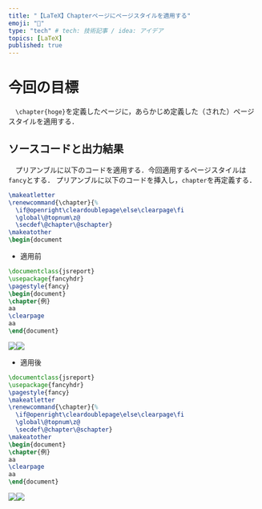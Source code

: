 ```yaml
---
title: "【LaTeX】Chapterページにページスタイルを適用する"
emoji: "📃"
type: "tech" # tech: 技術記事 / idea: アイデア
topics: [LaTeX]
published: true
---
```

# 今回の目標
　`\chapter{hoge}`を定義したページに，あらかじめ定義した（された）ページスタイルを適用する．
## ソースコードと出力結果
　プリアンブルに以下のコードを適用する．今回適用するページスタイルは`fancy`とする．
プリアンブルに以下のコードを挿入し，`chapter`を再定義する．
```tex
\makeatletter
\renewcommand{\chapter}{%
  \if@openright\cleardoublepage\else\clearpage\fi
  \global\@topnum\z@
  \secdef\@chapter\@schapter}
\makeatother
\begin{document
```
- 適用前
```tex
\documentclass{jsreport}
\usepackage{fancyhdr}
\pagestyle{fancy}
\begin{document}
\chapter{例}
aa
\clearpage
aa
\end{document}
```
![](/images/fbee702a19bc9e/bf_1.png)![](/images/fbee702a19bc9e/bf_2.png)

- 適用後
```tex
\documentclass{jsreport}
\usepackage{fancyhdr}
\pagestyle{fancy}
\makeatletter
\renewcommand{\chapter}{%
  \if@openright\cleardoublepage\else\clearpage\fi
  \global\@topnum\z@
  \secdef\@chapter\@schapter}
\makeatother
\begin{document}
\chapter{例}
aa
\clearpage
aa
\end{document}
```
![](/images/fbee702a19bc9e/af_1.png)![](/images/fbee702a19bc9e/af_2.png)
